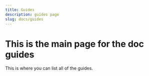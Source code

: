 ```yaml
---
title: Guides
description: guides page
slug: docs/guides
---
```


# This is the main page for the doc guides

This is where you can list all of the guides.

